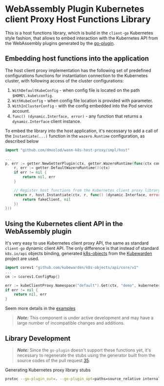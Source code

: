 # WebAssembly Plugin Kubernetes client Proxy Host Functions Library

This is a host functions library, which is build in the `client-go` Kubernetes style fashion, that allows to embed interaction
with the Kubernetes API from the WebAssembly plugins generated by the [go-plugin](https://github.com/knqyf263/go-plugin).

## Embedding host functions into the application

The host client proxy implementation has the following set of predefined configurations functions for instantiation connection
to the Kubernetes cluster, with following access of the cluster configurations:

1. `WithDefaultKubeConfig` - when config file is located on the path `$HOME\.kube\config`.
2. `WithKubeConfig` - when config file location is provided with parameter.
3. `WithInClusterConfig` - with the config embedded into the Pod service account.
4. `func() (dynamic.Interface, error)` - any function that returns a `dynamic.Interface` client instance.

To embed the library into the host application, it's necessary to add a call of the `Instantiate(...)` function in the
`wazero.Runtime` configuration, as described below

```go
import "github.com/dmvolod/wasm-k8s-host-proxy/impl/host"

...
p, err := getter.NewGetterPlugin(ctx, getter.WazeroRuntime(func(ctx context.Context) (wazero.Runtime, error) {
	r, err := getter.DefaultWazeroRuntime()(ctx)
	if err != nil {
		return nil, err
	}

	// Register host functions from the Kubernetes client proxy library.
	return r, host.Instantiate(ctx, r, func() (dynamic.Interface, error) {
		return fakeClient, nil
	})
}))
```

## Using the Kubernetes client API in the WebAssembly plugin

It's very easy to use Kubernetes client proxy API, the same as standard `client-go` dynamic client API.
The only difference is that instead of standard `k8s.io/api` objects binding, generated
[k8s-objects](https://github.com/kubewarden/k8s-objects) from the [Kubewarden](https://github.com/kubewarden) project are used. 

```go
import corev1 "github.com/kubewarden/k8s-objects/api/core/v1"
...
cm := &corev1.ConfigMap{}

err := kubeClientProxy.Namespace("default").Get(ctx, "demo", kubernetes.GetOptions{}, cm)
if err != nil {
	return nil, err
}
```

Seem more details in the [examples](./examples/simple-get/README.md)

> **_Note:_** This component is under active development and may have a large number of incompatible changes and additions.

## Library Development

> **_Note:_** Since the `go-plugin` doesn't support these functions yet, it's necessary to regenerate the stubs using the 
> generator built from the source codes of the pull request [35](https://github.com/knqyf263/go-plugin/pull/35).

Generating Kubernetes proxy library stubs

```bash
protoc --go-plugin_out=. --go-plugin_opt=paths=source_relative internal/host/kubernetes/kubernetes.proto
```
